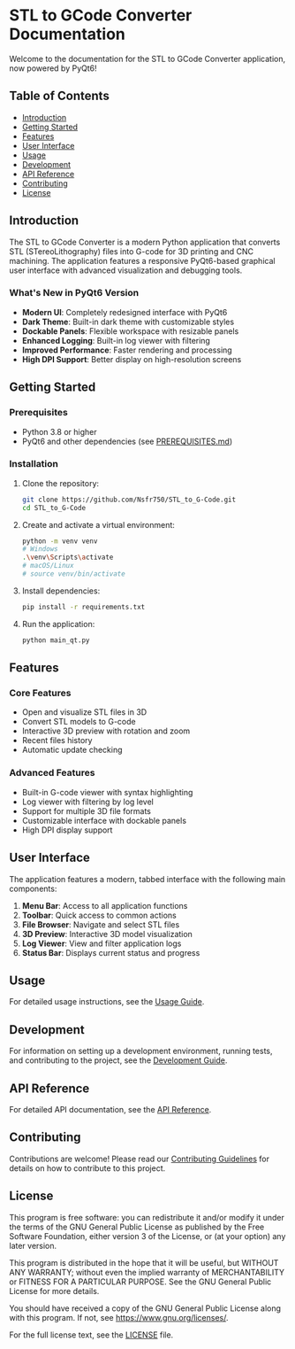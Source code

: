 # STL to GCode Converter Documentation

Welcome to the documentation for the STL to GCode Converter application, now powered by PyQt6!

## Table of Contents

- [Introduction](#introduction)
- [Getting Started](#getting-started)
- [Features](#features)
- [User Interface](#user-interface)
- [Usage](#usage)
- [Development](#development)
- [API Reference](#api-reference)
- [Contributing](#contributing)
- [License](#license)

## Introduction

The STL to GCode Converter is a modern Python application that converts STL (STereoLithography) files into G-code for 3D printing and CNC machining. The application features a responsive PyQt6-based graphical user interface with advanced visualization and debugging tools.

### What's New in PyQt6 Version

- **Modern UI**: Completely redesigned interface with PyQt6
- **Dark Theme**: Built-in dark theme with customizable styles
- **Dockable Panels**: Flexible workspace with resizable panels
- **Enhanced Logging**: Built-in log viewer with filtering
- **Improved Performance**: Faster rendering and processing
- **High DPI Support**: Better display on high-resolution screens

## Getting Started

### Prerequisites

- Python 3.8 or higher
- PyQt6 and other dependencies (see [PREREQUISITES.md](../PREREQUISITES.md))

### Installation

1. Clone the repository:
   ```bash
   git clone https://github.com/Nsfr750/STL_to_G-Code.git
   cd STL_to_G-Code
   ```

2. Create and activate a virtual environment:
   ```bash
   python -m venv venv
   # Windows
   .\venv\Scripts\activate
   # macOS/Linux
   # source venv/bin/activate
   ```

3. Install dependencies:
   ```bash
   pip install -r requirements.txt
   ```

4. Run the application:
   ```bash
   python main_qt.py
   ```

## Features

### Core Features
- Open and visualize STL files in 3D
- Convert STL models to G-code
- Interactive 3D preview with rotation and zoom
- Recent files history
- Automatic update checking

### Advanced Features
- Built-in G-code viewer with syntax highlighting
- Log viewer with filtering by log level
- Support for multiple 3D file formats
- Customizable interface with dockable panels
- High DPI display support

## User Interface

The application features a modern, tabbed interface with the following main components:

1. **Menu Bar**: Access to all application functions
2. **Toolbar**: Quick access to common actions
3. **File Browser**: Navigate and select STL files
4. **3D Preview**: Interactive 3D model visualization
5. **Log Viewer**: View and filter application logs
6. **Status Bar**: Displays current status and progress

## Usage

For detailed usage instructions, see the [Usage Guide](usage.md).

## Development

For information on setting up a development environment, running tests, and contributing to the project, see the [Development Guide](development.md).

## API Reference

For detailed API documentation, see the [API Reference](api.md).

## Contributing

Contributions are welcome! Please read our [Contributing Guidelines](../CONTRIBUTING.md) for details on how to contribute to this project.

## License

This program is free software: you can redistribute it and/or modify
it under the terms of the GNU General Public License as published by
the Free Software Foundation, either version 3 of the License, or
(at your option) any later version.

This program is distributed in the hope that it will be useful,
but WITHOUT ANY WARRANTY; without even the implied warranty of
MERCHANTABILITY or FITNESS FOR A PARTICULAR PURPOSE.  See the
GNU General Public License for more details.

You should have received a copy of the GNU General Public License
along with this program.  If not, see <https://www.gnu.org/licenses/>.

For the full license text, see the [LICENSE](../LICENSE) file.
